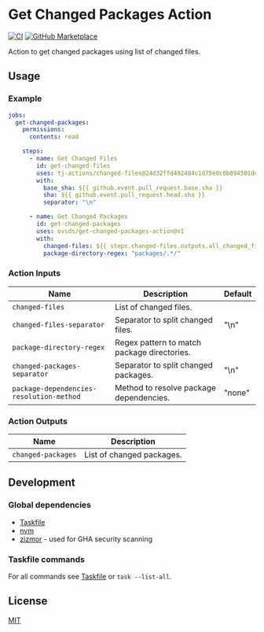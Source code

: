 # Get Changed Packages Action

[![CI](https://github.com/ovsds/get-changed-packages-action/workflows/Check%20PR/badge.svg)](https://github.com/ovsds/get-changed-packages-action/actions?query=workflow%3A%22%22Check+PR%22%22)
[![GitHub Marketplace](https://img.shields.io/badge/Marketplace-Get%20Changed%20Packages-blue.svg)](https://github.com/marketplace/actions/get-changed-packages)

Action to get changed packages using list of changed files.

## Usage

### Example

```yaml
jobs:
  get-changed-packages:
    permissions:
      contents: read

    steps:
      - name: Get Changed Files
        id: get-changed-files
        uses: tj-actions/changed-files@24d32ffd492484c1d75e0c0b894501ddb9d30d62
        with:
          base_sha: ${{ github.event.pull_request.base.sha }}
          sha: ${{ github.event.pull_request.head.sha }}
          separator: "\n"

      - name: Get Changed Packages
        id: get-changed-packages
        uses: ovsds/get-changed-packages-action@v1
        with:
          changed-files: ${{ steps.changed-files.outputs.all_changed_files }}
          package-directory-regex: "packages/.*/"
```

### Action Inputs

| Name                                     | Description                                 | Default |
| ---------------------------------------- | ------------------------------------------- | ------- |
| `changed-files`                          | List of changed files.                      |         |
| `changed-files-separator`                | Separator to split changed files.           | "\n"    |
| `package-directory-regex`                | Regex pattern to match package directories. |         |
| `changed-packages-separator`             | Separator to split changed packages.        | "\n"    |
| `package-dependencies-resolution-method` | Method to resolve package dependencies.     | "none"  |

### Action Outputs

| Name               | Description               |
| ------------------ | ------------------------- |
| `changed-packages` | List of changed packages. |

## Development

### Global dependencies

- [Taskfile](https://taskfile.dev/installation/)
- [nvm](https://github.com/nvm-sh/nvm?tab=readme-ov-file#install--update-script)
- [zizmor](https://woodruffw.github.io/zizmor/installation/) - used for GHA security scanning

### Taskfile commands

For all commands see [Taskfile](Taskfile.yaml) or `task --list-all`.

## License

[MIT](LICENSE)
